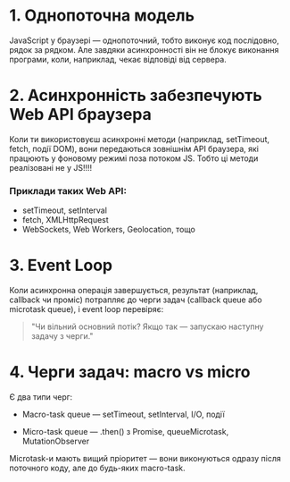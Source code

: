 # 1. Однопоточна модель

JavaScript у браузері — однопоточний, тобто виконує код послідовно, рядок за рядком. Але завдяки асинхронності він не блокує виконання програми, коли, наприклад, чекає відповіді від сервера.

# 2. Асинхронність забезпечують Web API браузера

Коли ти використовуєш асинхронні методи (наприклад, setTimeout, fetch, події DOM), вони передаються зовнішнім API браузера, які працюють у фоновому режимі поза потоком JS. Тобто ці методи реалізовані не у JS!!!!

### Приклади таких Web API:
- setTimeout, setInterval
- fetch, XMLHttpRequest
- WebSockets, Web Workers, Geolocation, тощо

# 3. Event Loop 

Коли асинхронна операція завершується, результат (наприклад, callback чи проміс) потрапляє до черги задач (callback queue або microtask queue), і event loop перевіряє:

> "Чи вільний основний потік? Якщо так — запускаю наступну задачу з черги."

# 4. Черги задач: macro vs micro

Є два типи черг:

- Macro-task queue — setTimeout, setInterval, I/O, події

- Micro-task queue — .then() з Promise, queueMicrotask, MutationObserver

Microtask-и мають вищий пріоритет — вони виконуються одразу після поточного коду, але до будь-яких macro-task.